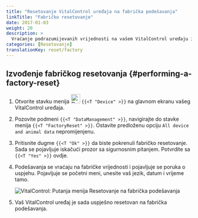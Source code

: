 ```yaml
---
title: "Resetovanje VitalControl uređaja na fabrička podešavanja"
linkTitle: "Fabričko resetovanje"
date: 2017-01-03
weight: 20
description: >
  Vraćanje podrazumijevanih vrijednosti na vašem VitalControl uređaju izvođenjem fabričkog resetovanja.
categories: [Resetovanje]
translationKey: reset/factory
---
```

## Izvođenje fabričkog resetovanja {#performing-a-factory-reset}

1. Otvorite stavku menija <img src="/icons/device.svg" width="25" align="bottom" alt="Device" /> `{{<T "Device" >}}` na glavnom ekranu vašeg VitalControl uređaja.

1. Pozovite podmeni `{{<T "DataManagement" >}}`, navigirajte do stavke menija `{{<T "FactoryReset" >}}`. Ostavite predloženu opciju `All device and animal data` nepromijenjenu.

1. Pritisnite dugme `{{<T "Ok" >}}` da biste pokrenuli fabričko resetovanje. Sada se pojavljuje iskačući prozor sa sigurnosnim pitanjem. Potvrdite sa `{{<T "Yes" >}}` ovdje.

1. Podešavanja se vraćaju na fabričke vrijednosti i pojavljuje se poruka o uspjehu. Pojavljuje se početni meni, unesite vaš jezik, datum i vrijeme tamo.

   ![VitalControl: Putanja menija Resetovanje na fabrička podešavanja](../images/resetdevice.png "Resetovanje na fabrička podešavanja")

1. Vaš VitalControl uređaj je sada uspješno resetovan na fabrička podešavanja.
